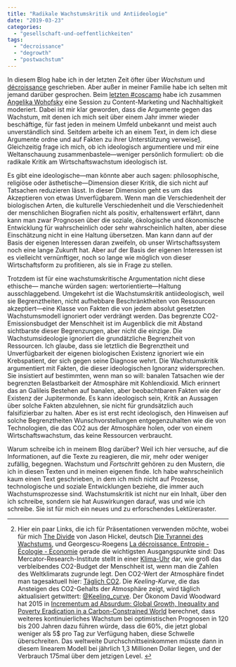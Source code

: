 ```yaml
---
title: "Radikale Wachstumskritik und Antiideologie"
date: "2019-03-23"
categories: 
  - "gesellschaft-und-oeffentlichkeiten"
tags: 
  - "decroissance"
  - "degrowth"
  - "postwachstum"
---
```


In diesem Blog habe ich in der letzten Zeit öfter über _Wachstum_ und [décroissance](/tag/decroissance/ "décroissance – Lost and Found") geschrieben. Aber außer in meiner Familie habe ich selten mit jemand darüber gesprochen. Beim [letzten #coscamp](https://docs.google.com/presentation/d/1jODrpUqo1DbncZhLxRajavnnygcpfDl59Zy3vZqM2F0/edit#slide=id.g51fce2ea75_2_42 "#coscamp Graz - Documentation - 2019-03-09 - Google Slides") habe ich zusammen [Angelika Wohofsky](https://www.entdecktdiewelt.com/ueber-entdecktdiewelt/angelika-wohofsky/ "Angelika Wohofsky ENTDECKT DIE WELT | Content Marketing & Strategie") eine Session zu Content-Marketing und Nachhaltigkeit moderiert. Dabei ist mir klar geworden, dass die Argumente gegen das Wachstum, mit denen ich mich seit über einem Jahr immer wieder beschäftige, für fast jeden in meinem Umfeld unbekannt und meist auch unverständlich sind. Seitdem arbeite ich an einem Text, in dem ich diese Argumente ordne und auf Fakten zu ihrer Unterstützung verweise[1](#fn-7203-links). Gleichzeitig frage ich mich, ob ich ideologisch argumentiere und mir eine Weltanschauung zusammenbastele—weniger persönlich formuliert: ob die radikale Kritik am Wirtschaftswachstum ideologisch ist.

Es gibt eine ideologische—man könnte aber auch sagen: philosophische, religiöse oder ästhetische—Dimension dieser Kritik, die sich nicht auf Tatsachen reduzieren lässt. In dieser Dimension geht es um das Akzeptieren von etwas Unverfügbarem. Wenn man die Verschiedenheit der biologischen Arten, die kulturelle Verschiedenheit und die Verschiedenheit der menschlichen Biografien nicht als positiv, erhaltenswert erfährt, dann kann man zwar Prognosen über die soziale, ökologische und ökonomische Entwicklung für wahrscheinlich oder sehr wahrscheinlich halten, aber diese Einschätzung nicht in eine Haltung übersetzen. Man kann dann auf der Basis der eigenen Interessen daran zweifeln, ob unser Wirtschaftssystem noch eine lange Zukunft hat. Aber auf der Basis der eigenen Interessen ist es vielleicht vernünftiger, noch so lange wie möglich von dieser Wirtschaftsform zu profitieren, als sie in Frage zu stellen.

Trotzdem ist für eine wachstumskritische Argumentation nicht diese ethische— manche würden sagen: wertorientierte—Haltung ausschlaggebend. Umgekehrt ist die Wachstumskritik antiideologisch, weil sie Begrenztheiten, nicht aufhebbare Beschränktheiten von Ressourcen akzeptiert—eine Klasse von Fakten die von jedem absolut gesetzten Wachstumsmodell ignoriert oder verdrängt werden. Das begrenzte CO2\-Emissionsbudget der Menschheit ist im Augenblick die mit Abstand sichtbarste dieser Begrenzungen, aber nicht die einzige. Die Wachstumsideologie ignoriert die grundätzliche Begrenzheit von Ressourcen. Ich glaube, dass sie letztlich die Begrenztheit und Unverfügbarkeit der eigenen biologischen Existenz ignoriert wie ein Krebspatient, der sich gegen seine Diagnose wehrt. Die Wachstumskritik argumentiert mit Fakten, die dieser ideologischen Ignoranz widersprechen. Sie insistiert auf bestimmten, wenn man so will: banalen Tatsachen wie der begrenzten Belastbarkeit der Atmosphäre mit Kohlendioxid. Mich erinnert das an Galileis Bestehen auf banalen, aber beobachtbaren Fakten wie der Existenz der Jupitermonde. Es kann ideologisch sein, Kritik an Aussagen über solche Fakten abzulehnen, sie nicht für grundsätzlich auch falsifizierbar zu halten. Aber es ist erst recht ideologisch, den Hinweisen auf solche Begrenztheiten Wunschvorstellungen entgegenzuhalten wie die von Technologien, die das CO2 aus der Atmosphäre holen, oder von einem Wirtschaftswachstum, das keine Ressourcen verbraucht.

Warum schreibe ich in meinem Blog darüber? Weil ich hier versuche, auf die Informationen, auf die Texte zu reagieren, die mir, mehr oder weniger zufällig, begegnen. Wachstum und _Fortschritt_ gehören zu den Mustern, die ich in diesen Texten und in meinen eigenen finde. Ich habe wahrscheinlich kaum einen Text geschrieben, in dem ich mich nicht auf Prozesse, technologische und soziale Entwicklungen beziehe, die immer auch Wachstumsprozesse sind. Wachstumskritik ist nicht nur ein Inhalt, über den ich schreibe, sondern sie hat Auswirkungen darauf, was und wie ich schreibe. Sie ist für mich ein neues und zu erforschendes Lektüreraster.

* * *

2. Hier ein paar Links, die ich für Präsentationen verwenden möchte, wobei für mich [The Divide](https://www.jasonhickel.org/the-divide "New Book: The Divide — Jason Hickel") von Jason Hickel, deutsch [Die Tyrannei des Wachstums](https://www.dtv.de/buch/jason-hickel-die-tyrannei-des-wachstums-28163/ "Die Tyrannei des Wachstums von Jason Hickel | dtv"), und Georgescu-Roegens [La décroissance. Entropie - Écologie - Économie](http://classiques.uqac.ca/contemporains/georgescu_roegen_nicolas/decroissance/decroissance.html "Nicholas Georgescu-Roegen, La décroissance. Entropie - Écologie - Économie") gerade die wichtigsten Ausgangspunkte sind: Das Mercator-Research-Institute stellt in einer [Klima-Uhr](https://www.mcc-berlin.net/de/forschung/co2-budget.html "Verbleibendes CO2-Budget - Mercator Research Institute on Global Commons and Climate Change (MCC)") dar, wie groß das verbleibendes CO2\-Budget der Menschheit ist, wenn man die Zahlen des Weltklimarats zugrunde legt. Den CO2\-Wert der Atmosphäre findet man tagesaktuell hier: [Täglich CO2](https://de.co2.earth/daily-co2 "Täglich CO2"). Die _Keeling-Kurve_, die das Ansteigen des CO2\-Gehalts der Atmosphäre zeigt, wird täglich aktualisiert getwittert: [@Keeling\_curve](https://twitter.com/Keeling_curve "Keeling_Curve (@Keeling_curve) | Twitter"). Der Ökonom David Woodward hat 2015 in [Incrementum ad Absurdum: Global Growth, Inequality and Poverty Eradication in a Carbon-Constrained World](http://wer.worldeconomicsassociation.org/papers/incrementum-ad-absurdum-global-growth-inequality-and-poverty-eradication-in-a-carbon-constrained-world/ "Incrementum ad Absurdum: Global Growth, Inequality and Poverty Eradication in a Carbon-Constrained World | World Social and Economic Review") berechnet, dass weiteres kontinuierliches Wachstum bei optimistischen Prognosen in 120 bis 200 Jahren dazu führen würde, dass die 60%, die jetzt global weniger als 5$ pro Tag zur Verfügung haben, diese Schwelle überschreiten. Das weltweite Durchschnittseinkommen müsste dann in diesem linearem Modell bei jährlich 1,3 Millionen Dollar liegen, und der Verbrauch 175mal über dem jetzigen Level. [↩](#fnref-7203-links)
